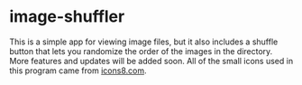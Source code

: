 # image-shuffler

This is a simple app for viewing image files, but it also includes a shuffle button that lets you randomize the order of the images in the directory. More features and updates will be added soon. All of the small icons used in this program came from [icons8.com](https://icons8.com/icons).
